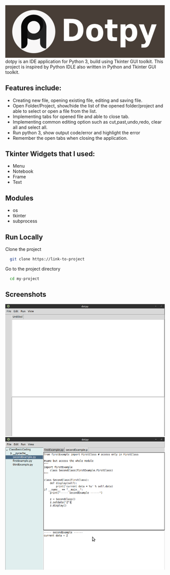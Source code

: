 <img src = "images/banner.png">
dotpy is an IDE application for Python 3, build using Tkinter GUI toolkit. This project is inspired by Python IDLE also written in Python and Tkinter GUI toolkit.

## Features include:

- Creating new file, opening existing file, editing and saving file.
- Open Folder/Project, show/hide the list of the opened folder/project and able to select or open a file from the list.
- Implementing tabs for opened file and able to close tab.
- Implementing common editing option such as cut,past,undo,redo, clear all and select all.
- Run python 3, show output code/error and highlight the error
- Remember the open tabs when closing the application.

## Tkinter Widgets that I used:

- Menu
- Notebook
- Frame
- Text

## Modules
- os
- tkinter
- subprocess

## Run Locally

Clone the project

```bash
  git clone https://link-to-project
```
Go to the project directory

```bash
  cd my-project
```

## Screenshots
<img src = "images/screenshot01.png">
<img src = "images/screenshot02.png">
